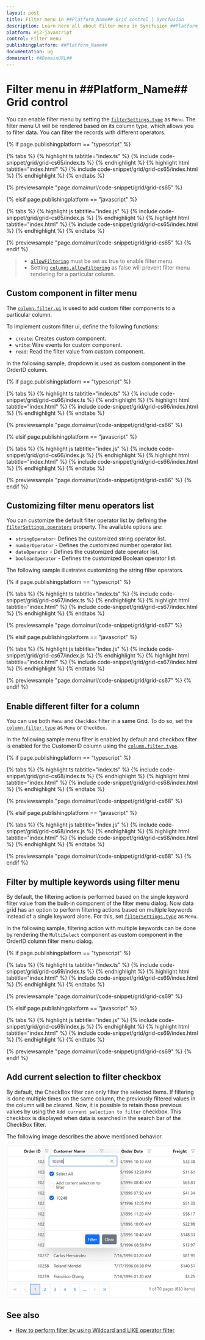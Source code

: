 ```yaml
---
layout: post
title: Filter menu in ##Platform_Name## Grid control | Syncfusion
description: Learn here all about Filter menu in Syncfusion ##Platform_Name## Grid control of Syncfusion Essential JS 2 and more.
platform: ej2-javascript
control: Filter menu 
publishingplatform: ##Platform_Name##
documentation: ug
domainurl: ##DomainURL##
---
```


# Filter menu in ##Platform_Name## Grid control

You can enable filter menu by setting the [`filterSettings.type`](../../api/grid/filterSettings#type) as `Menu`. The filter menu UI will be rendered based on its column type, which allows you to filter data. You can filter the records with different operators.

{% if page.publishingplatform == "typescript" %}

 {% tabs %}
{% highlight ts tabtitle="index.ts" %}
{% include code-snippet/grid/grid-cs65/index.ts %}
{% endhighlight %}
{% highlight html tabtitle="index.html" %}
{% include code-snippet/grid/grid-cs65/index.html %}
{% endhighlight %}
{% endtabs %}
        
{% previewsample "page.domainurl/code-snippet/grid/grid-cs65" %}

{% elsif page.publishingplatform == "javascript" %}

{% tabs %}
{% highlight js tabtitle="index.js" %}
{% include code-snippet/grid/grid-cs65/index.js %}
{% endhighlight %}
{% highlight html tabtitle="index.html" %}
{% include code-snippet/grid/grid-cs65/index.html %}
{% endhighlight %}
{% endtabs %}

{% previewsample "page.domainurl/code-snippet/grid/grid-cs65" %}
{% endif %}

> * [`allowFiltering`](../../api/grid/#allowfiltering) must be set as true to enable filter menu.
> * Setting [`columns.allowFiltering`](../../api/grid/column/#allowfiltering) as false will prevent filter menu rendering for a particular column.

## Custom component in filter menu

The [`column.filter.ui`](../../api/grid/column/#filter) is used to add custom filter components to a particular column.

To implement custom filter ui, define the following functions:

* `create`:  Creates custom component.
* `write`: Wire events for custom component.
* `read`: Read the filter value from custom component.

In the following sample, dropdown is used  as custom component in the OrderID column.

{% if page.publishingplatform == "typescript" %}

 {% tabs %}
{% highlight ts tabtitle="index.ts" %}
{% include code-snippet/grid/grid-cs66/index.ts %}
{% endhighlight %}
{% highlight html tabtitle="index.html" %}
{% include code-snippet/grid/grid-cs66/index.html %}
{% endhighlight %}
{% endtabs %}
        
{% previewsample "page.domainurl/code-snippet/grid/grid-cs66" %}

{% elsif page.publishingplatform == "javascript" %}

{% tabs %}
{% highlight js tabtitle="index.js" %}
{% include code-snippet/grid/grid-cs66/index.js %}
{% endhighlight %}
{% highlight html tabtitle="index.html" %}
{% include code-snippet/grid/grid-cs66/index.html %}
{% endhighlight %}
{% endtabs %}

{% previewsample "page.domainurl/code-snippet/grid/grid-cs66" %}
{% endif %}

## Customizing filter menu operators list

 You can customize the default filter operator list by defining the [`filterSettings.operators`](../../api/grid/filterSettings/#operators) property.
The available options are:
* `stringOperator`- Defines the customized string operator list.
* `numberOperator` - Defines the customized number operator list.
* `dateOperator` - Defines the customized date operator list.
* `booleanOperator` - Defines the customized Boolean operator list.

The following sample illustrates customizing the string filter operators.

{% if page.publishingplatform == "typescript" %}

 {% tabs %}
{% highlight ts tabtitle="index.ts" %}
{% include code-snippet/grid/grid-cs67/index.ts %}
{% endhighlight %}
{% highlight html tabtitle="index.html" %}
{% include code-snippet/grid/grid-cs67/index.html %}
{% endhighlight %}
{% endtabs %}
        
{% previewsample "page.domainurl/code-snippet/grid/grid-cs67" %}

{% elsif page.publishingplatform == "javascript" %}

{% tabs %}
{% highlight js tabtitle="index.js" %}
{% include code-snippet/grid/grid-cs67/index.js %}
{% endhighlight %}
{% highlight html tabtitle="index.html" %}
{% include code-snippet/grid/grid-cs67/index.html %}
{% endhighlight %}
{% endtabs %}

{% previewsample "page.domainurl/code-snippet/grid/grid-cs67" %}
{% endif %}

## Enable different filter for a column

You can use both `Menu` and `CheckBox` filter in a same Grid. To do so, set the [`column.filter.type`](../../api/grid/column/#filter) as `Menu` or `CheckBox`.

In the following sample menu filter is enabled by default and checkbox filter is enabled for the CustomerID column using the [`column.filter.type`](../../api/grid/column/#filter).

{% if page.publishingplatform == "typescript" %}

 {% tabs %}
{% highlight ts tabtitle="index.ts" %}
{% include code-snippet/grid/grid-cs68/index.ts %}
{% endhighlight %}
{% highlight html tabtitle="index.html" %}
{% include code-snippet/grid/grid-cs68/index.html %}
{% endhighlight %}
{% endtabs %}
        
{% previewsample "page.domainurl/code-snippet/grid/grid-cs68" %}

{% elsif page.publishingplatform == "javascript" %}

{% tabs %}
{% highlight js tabtitle="index.js" %}
{% include code-snippet/grid/grid-cs68/index.js %}
{% endhighlight %}
{% highlight html tabtitle="index.html" %}
{% include code-snippet/grid/grid-cs68/index.html %}
{% endhighlight %}
{% endtabs %}

{% previewsample "page.domainurl/code-snippet/grid/grid-cs68" %}
{% endif %}

## Filter by multiple keywords using filter menu

By default, the filtering action is performed based on the single keyword filter value from the built-in component of the filter menu dialog. Now data grid has an option to perform filtering actions based on multiple keywords instead of a single keyword alone. For this, set [`filterSettings.type`](../../api/grid/filterSettings#type) as `Menu`.

In the following sample, filtering action with multiple keywords can be done by rendering the `MultiSelect` component as custom component in the OrderID column filter menu dialog.

{% if page.publishingplatform == "typescript" %}

 {% tabs %}
{% highlight ts tabtitle="index.ts" %}
{% include code-snippet/grid/grid-cs69/index.ts %}
{% endhighlight %}
{% highlight html tabtitle="index.html" %}
{% include code-snippet/grid/grid-cs69/index.html %}
{% endhighlight %}
{% endtabs %}
        
{% previewsample "page.domainurl/code-snippet/grid/grid-cs69" %}

{% elsif page.publishingplatform == "javascript" %}

{% tabs %}
{% highlight js tabtitle="index.js" %}
{% include code-snippet/grid/grid-cs69/index.js %}
{% endhighlight %}
{% highlight html tabtitle="index.html" %}
{% include code-snippet/grid/grid-cs69/index.html %}
{% endhighlight %}
{% endtabs %}

{% previewsample "page.domainurl/code-snippet/grid/grid-cs69" %}
{% endif %}

## Add current selection to filter checkbox

By default, the CheckBox filter can only filter the selected items. If filtering is done multiple times on the same column, the previously filtered values in the column will be cleared. Now, it is possible to retain those previous values by using the `Add current selection to filter` checkbox. This checkbox is displayed when data is searched in the search bar of the CheckBox filter.

The following image describes the above mentioned behavior.

![Touch interaction](../images/checkboxfilter.png)

## See also

* [How to perform filter by using Wildcard and LIKE operator filter](./filtering#wildcard-and-like-operator-filter)